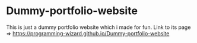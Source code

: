 # Dummy-portfolio-website
This is just a dummy portfolio website which i made for fun.
Link to its page => https://programming-wizard.github.io/Dummy-portfolio-website
